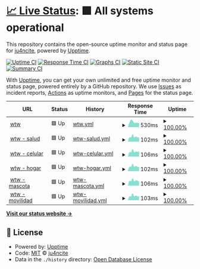# [📈 Live Status](https://juangravano.github.io/statuspage): <!--live status--> **🟩 All systems operational**

This repository contains the open-source uptime monitor and status page for [ju4ncite](juan.software), powered by [Upptime](https://github.com/upptime/upptime).

[![Uptime CI](https://github.com/juangravano/statuspage/workflows/Uptime%20CI/badge.svg)](https://github.com/juangravano/statuspage/actions?query=workflow%3A%22Uptime+CI%22)
[![Response Time CI](https://github.com/juangravano/statuspage/workflows/Response%20Time%20CI/badge.svg)](https://github.com/juangravano/statuspage/actions?query=workflow%3A%22Response+Time+CI%22)
[![Graphs CI](https://github.com/juangravano/statuspage/workflows/Graphs%20CI/badge.svg)](https://github.com/juangravano/statuspage/actions?query=workflow%3A%22Graphs+CI%22)
[![Static Site CI](https://github.com/juangravano/statuspage/workflows/Static%20Site%20CI/badge.svg)](https://github.com/juangravano/statuspage/actions?query=workflow%3A%22Static+Site+CI%22)
[![Summary CI](https://github.com/juangravano/statuspage/workflows/Summary%20CI/badge.svg)](https://github.com/juangravano/statuspage/actions?query=workflow%3A%22Summary+CI%22)

With [Upptime](https://upptime.js.org), you can get your own unlimited and free uptime monitor and status page, powered entirely by a GitHub repository. We use [Issues](https://github.com/juangravano/statuspage/issues) as incident reports, [Actions](https://github.com/juangravano/statuspage/actions) as uptime monitors, and [Pages](https://juangravano.github.io/statuspage) for the status page.

<!--start: status pages-->
<!-- This summary is generated by Upptime (https://github.com/upptime/upptime) -->
<!-- Do not edit this manually, your changes will be overwritten -->
<!-- prettier-ignore -->
| URL | Status | History | Response Time | Uptime |
| --- | ------ | ------- | ------------- | ------ |
| <img alt="" src="https://icons.duckduckgo.com/ip3/affinitytechnology.willistowerswatson.com.ico" height="13"> [wtw](https://affinitytechnology.willistowerswatson.com/salesv2/?sname=uala&uid=da83b849-37eb-4d65-ba7b-813b5bd401da) | 🟩 Up | [wtw.yml](https://github.com/juangravano/statuspage/commits/HEAD/history/wtw.yml) | <details><summary><img alt="Response time graph" src="./graphs/wtw/response-time-week.png" height="20"> 530ms</summary><br><a href="https://wtw.juan.software/history/wtw"><img alt="Response time 499" src="https://img.shields.io/endpoint?url=https%3A%2F%2Fraw.githubusercontent.com%2Fjuangravano%2Fstatuspage%2FHEAD%2Fapi%2Fwtw%2Fresponse-time.json"></a><br><a href="https://wtw.juan.software/history/wtw"><img alt="24-hour response time 430" src="https://img.shields.io/endpoint?url=https%3A%2F%2Fraw.githubusercontent.com%2Fjuangravano%2Fstatuspage%2FHEAD%2Fapi%2Fwtw%2Fresponse-time-day.json"></a><br><a href="https://wtw.juan.software/history/wtw"><img alt="7-day response time 530" src="https://img.shields.io/endpoint?url=https%3A%2F%2Fraw.githubusercontent.com%2Fjuangravano%2Fstatuspage%2FHEAD%2Fapi%2Fwtw%2Fresponse-time-week.json"></a><br><a href="https://wtw.juan.software/history/wtw"><img alt="30-day response time 540" src="https://img.shields.io/endpoint?url=https%3A%2F%2Fraw.githubusercontent.com%2Fjuangravano%2Fstatuspage%2FHEAD%2Fapi%2Fwtw%2Fresponse-time-month.json"></a><br><a href="https://wtw.juan.software/history/wtw"><img alt="1-year response time 503" src="https://img.shields.io/endpoint?url=https%3A%2F%2Fraw.githubusercontent.com%2Fjuangravano%2Fstatuspage%2FHEAD%2Fapi%2Fwtw%2Fresponse-time-year.json"></a></details> | <details><summary><a href="https://wtw.juan.software/history/wtw">100.00%</a></summary><a href="https://wtw.juan.software/history/wtw"><img alt="All-time uptime 99.72%" src="https://img.shields.io/endpoint?url=https%3A%2F%2Fraw.githubusercontent.com%2Fjuangravano%2Fstatuspage%2FHEAD%2Fapi%2Fwtw%2Fuptime.json"></a><br><a href="https://wtw.juan.software/history/wtw"><img alt="24-hour uptime 100.00%" src="https://img.shields.io/endpoint?url=https%3A%2F%2Fraw.githubusercontent.com%2Fjuangravano%2Fstatuspage%2FHEAD%2Fapi%2Fwtw%2Fuptime-day.json"></a><br><a href="https://wtw.juan.software/history/wtw"><img alt="7-day uptime 100.00%" src="https://img.shields.io/endpoint?url=https%3A%2F%2Fraw.githubusercontent.com%2Fjuangravano%2Fstatuspage%2FHEAD%2Fapi%2Fwtw%2Fuptime-week.json"></a><br><a href="https://wtw.juan.software/history/wtw"><img alt="30-day uptime 99.88%" src="https://img.shields.io/endpoint?url=https%3A%2F%2Fraw.githubusercontent.com%2Fjuangravano%2Fstatuspage%2FHEAD%2Fapi%2Fwtw%2Fuptime-month.json"></a><br><a href="https://wtw.juan.software/history/wtw"><img alt="1-year uptime 99.78%" src="https://img.shields.io/endpoint?url=https%3A%2F%2Fraw.githubusercontent.com%2Fjuangravano%2Fstatuspage%2FHEAD%2Fapi%2Fwtw%2Fuptime-year.json"></a></details>
| <img alt="" src="https://icons.duckduckgo.com/ip3/affinitytechnology.willistowerswatson.com.ico" height="13"> [wtw - salud](https://affinitytechnology.willistowerswatson.com/salesv2/home/new-quote?sname=uala&pid=498&uid=da83b849-37eb-4d65-ba7b-813b5bd401da) | 🟩 Up | [wtw-salud.yml](https://github.com/juangravano/statuspage/commits/HEAD/history/wtw-salud.yml) | <details><summary><img alt="Response time graph" src="./graphs/wtw-salud/response-time-week.png" height="20"> 102ms</summary><br><a href="https://wtw.juan.software/history/wtw-salud"><img alt="Response time 114" src="https://img.shields.io/endpoint?url=https%3A%2F%2Fraw.githubusercontent.com%2Fjuangravano%2Fstatuspage%2FHEAD%2Fapi%2Fwtw-salud%2Fresponse-time.json"></a><br><a href="https://wtw.juan.software/history/wtw-salud"><img alt="24-hour response time 87" src="https://img.shields.io/endpoint?url=https%3A%2F%2Fraw.githubusercontent.com%2Fjuangravano%2Fstatuspage%2FHEAD%2Fapi%2Fwtw-salud%2Fresponse-time-day.json"></a><br><a href="https://wtw.juan.software/history/wtw-salud"><img alt="7-day response time 102" src="https://img.shields.io/endpoint?url=https%3A%2F%2Fraw.githubusercontent.com%2Fjuangravano%2Fstatuspage%2FHEAD%2Fapi%2Fwtw-salud%2Fresponse-time-week.json"></a><br><a href="https://wtw.juan.software/history/wtw-salud"><img alt="30-day response time 114" src="https://img.shields.io/endpoint?url=https%3A%2F%2Fraw.githubusercontent.com%2Fjuangravano%2Fstatuspage%2FHEAD%2Fapi%2Fwtw-salud%2Fresponse-time-month.json"></a><br><a href="https://wtw.juan.software/history/wtw-salud"><img alt="1-year response time 113" src="https://img.shields.io/endpoint?url=https%3A%2F%2Fraw.githubusercontent.com%2Fjuangravano%2Fstatuspage%2FHEAD%2Fapi%2Fwtw-salud%2Fresponse-time-year.json"></a></details> | <details><summary><a href="https://wtw.juan.software/history/wtw-salud">100.00%</a></summary><a href="https://wtw.juan.software/history/wtw-salud"><img alt="All-time uptime 99.72%" src="https://img.shields.io/endpoint?url=https%3A%2F%2Fraw.githubusercontent.com%2Fjuangravano%2Fstatuspage%2FHEAD%2Fapi%2Fwtw-salud%2Fuptime.json"></a><br><a href="https://wtw.juan.software/history/wtw-salud"><img alt="24-hour uptime 100.00%" src="https://img.shields.io/endpoint?url=https%3A%2F%2Fraw.githubusercontent.com%2Fjuangravano%2Fstatuspage%2FHEAD%2Fapi%2Fwtw-salud%2Fuptime-day.json"></a><br><a href="https://wtw.juan.software/history/wtw-salud"><img alt="7-day uptime 100.00%" src="https://img.shields.io/endpoint?url=https%3A%2F%2Fraw.githubusercontent.com%2Fjuangravano%2Fstatuspage%2FHEAD%2Fapi%2Fwtw-salud%2Fuptime-week.json"></a><br><a href="https://wtw.juan.software/history/wtw-salud"><img alt="30-day uptime 99.88%" src="https://img.shields.io/endpoint?url=https%3A%2F%2Fraw.githubusercontent.com%2Fjuangravano%2Fstatuspage%2FHEAD%2Fapi%2Fwtw-salud%2Fuptime-month.json"></a><br><a href="https://wtw.juan.software/history/wtw-salud"><img alt="1-year uptime 99.78%" src="https://img.shields.io/endpoint?url=https%3A%2F%2Fraw.githubusercontent.com%2Fjuangravano%2Fstatuspage%2FHEAD%2Fapi%2Fwtw-salud%2Fuptime-year.json"></a></details>
| <img alt="" src="https://icons.duckduckgo.com/ip3/affinitytechnology.willistowerswatson.com.ico" height="13"> [wtw - celular](https://affinitytechnology.willistowerswatson.com/salesv2/home/new-quote?sname=uala&pid=494&uid=da83b849-37eb-4d65-ba7b-813b5bd401da) | 🟩 Up | [wtw-celular.yml](https://github.com/juangravano/statuspage/commits/HEAD/history/wtw-celular.yml) | <details><summary><img alt="Response time graph" src="./graphs/wtw-celular/response-time-week.png" height="20"> 106ms</summary><br><a href="https://wtw.juan.software/history/wtw-celular"><img alt="Response time 113" src="https://img.shields.io/endpoint?url=https%3A%2F%2Fraw.githubusercontent.com%2Fjuangravano%2Fstatuspage%2FHEAD%2Fapi%2Fwtw-celular%2Fresponse-time.json"></a><br><a href="https://wtw.juan.software/history/wtw-celular"><img alt="24-hour response time 108" src="https://img.shields.io/endpoint?url=https%3A%2F%2Fraw.githubusercontent.com%2Fjuangravano%2Fstatuspage%2FHEAD%2Fapi%2Fwtw-celular%2Fresponse-time-day.json"></a><br><a href="https://wtw.juan.software/history/wtw-celular"><img alt="7-day response time 106" src="https://img.shields.io/endpoint?url=https%3A%2F%2Fraw.githubusercontent.com%2Fjuangravano%2Fstatuspage%2FHEAD%2Fapi%2Fwtw-celular%2Fresponse-time-week.json"></a><br><a href="https://wtw.juan.software/history/wtw-celular"><img alt="30-day response time 115" src="https://img.shields.io/endpoint?url=https%3A%2F%2Fraw.githubusercontent.com%2Fjuangravano%2Fstatuspage%2FHEAD%2Fapi%2Fwtw-celular%2Fresponse-time-month.json"></a><br><a href="https://wtw.juan.software/history/wtw-celular"><img alt="1-year response time 113" src="https://img.shields.io/endpoint?url=https%3A%2F%2Fraw.githubusercontent.com%2Fjuangravano%2Fstatuspage%2FHEAD%2Fapi%2Fwtw-celular%2Fresponse-time-year.json"></a></details> | <details><summary><a href="https://wtw.juan.software/history/wtw-celular">100.00%</a></summary><a href="https://wtw.juan.software/history/wtw-celular"><img alt="All-time uptime 99.72%" src="https://img.shields.io/endpoint?url=https%3A%2F%2Fraw.githubusercontent.com%2Fjuangravano%2Fstatuspage%2FHEAD%2Fapi%2Fwtw-celular%2Fuptime.json"></a><br><a href="https://wtw.juan.software/history/wtw-celular"><img alt="24-hour uptime 100.00%" src="https://img.shields.io/endpoint?url=https%3A%2F%2Fraw.githubusercontent.com%2Fjuangravano%2Fstatuspage%2FHEAD%2Fapi%2Fwtw-celular%2Fuptime-day.json"></a><br><a href="https://wtw.juan.software/history/wtw-celular"><img alt="7-day uptime 100.00%" src="https://img.shields.io/endpoint?url=https%3A%2F%2Fraw.githubusercontent.com%2Fjuangravano%2Fstatuspage%2FHEAD%2Fapi%2Fwtw-celular%2Fuptime-week.json"></a><br><a href="https://wtw.juan.software/history/wtw-celular"><img alt="30-day uptime 99.88%" src="https://img.shields.io/endpoint?url=https%3A%2F%2Fraw.githubusercontent.com%2Fjuangravano%2Fstatuspage%2FHEAD%2Fapi%2Fwtw-celular%2Fuptime-month.json"></a><br><a href="https://wtw.juan.software/history/wtw-celular"><img alt="1-year uptime 99.78%" src="https://img.shields.io/endpoint?url=https%3A%2F%2Fraw.githubusercontent.com%2Fjuangravano%2Fstatuspage%2FHEAD%2Fapi%2Fwtw-celular%2Fuptime-year.json"></a></details>
| <img alt="" src="https://icons.duckduckgo.com/ip3/affinitytechnology.willistowerswatson.com.ico" height="13"> [wtw - hogar](https://affinitytechnology.willistowerswatson.com/salesv2/home/new-quote?sname=uala&pid=495&uid=da83b849-37eb-4d65-ba7b-813b5bd401da) | 🟩 Up | [wtw-hogar.yml](https://github.com/juangravano/statuspage/commits/HEAD/history/wtw-hogar.yml) | <details><summary><img alt="Response time graph" src="./graphs/wtw-hogar/response-time-week.png" height="20"> 102ms</summary><br><a href="https://wtw.juan.software/history/wtw-hogar"><img alt="Response time 113" src="https://img.shields.io/endpoint?url=https%3A%2F%2Fraw.githubusercontent.com%2Fjuangravano%2Fstatuspage%2FHEAD%2Fapi%2Fwtw-hogar%2Fresponse-time.json"></a><br><a href="https://wtw.juan.software/history/wtw-hogar"><img alt="24-hour response time 87" src="https://img.shields.io/endpoint?url=https%3A%2F%2Fraw.githubusercontent.com%2Fjuangravano%2Fstatuspage%2FHEAD%2Fapi%2Fwtw-hogar%2Fresponse-time-day.json"></a><br><a href="https://wtw.juan.software/history/wtw-hogar"><img alt="7-day response time 102" src="https://img.shields.io/endpoint?url=https%3A%2F%2Fraw.githubusercontent.com%2Fjuangravano%2Fstatuspage%2FHEAD%2Fapi%2Fwtw-hogar%2Fresponse-time-week.json"></a><br><a href="https://wtw.juan.software/history/wtw-hogar"><img alt="30-day response time 114" src="https://img.shields.io/endpoint?url=https%3A%2F%2Fraw.githubusercontent.com%2Fjuangravano%2Fstatuspage%2FHEAD%2Fapi%2Fwtw-hogar%2Fresponse-time-month.json"></a><br><a href="https://wtw.juan.software/history/wtw-hogar"><img alt="1-year response time 113" src="https://img.shields.io/endpoint?url=https%3A%2F%2Fraw.githubusercontent.com%2Fjuangravano%2Fstatuspage%2FHEAD%2Fapi%2Fwtw-hogar%2Fresponse-time-year.json"></a></details> | <details><summary><a href="https://wtw.juan.software/history/wtw-hogar">100.00%</a></summary><a href="https://wtw.juan.software/history/wtw-hogar"><img alt="All-time uptime 99.72%" src="https://img.shields.io/endpoint?url=https%3A%2F%2Fraw.githubusercontent.com%2Fjuangravano%2Fstatuspage%2FHEAD%2Fapi%2Fwtw-hogar%2Fuptime.json"></a><br><a href="https://wtw.juan.software/history/wtw-hogar"><img alt="24-hour uptime 100.00%" src="https://img.shields.io/endpoint?url=https%3A%2F%2Fraw.githubusercontent.com%2Fjuangravano%2Fstatuspage%2FHEAD%2Fapi%2Fwtw-hogar%2Fuptime-day.json"></a><br><a href="https://wtw.juan.software/history/wtw-hogar"><img alt="7-day uptime 100.00%" src="https://img.shields.io/endpoint?url=https%3A%2F%2Fraw.githubusercontent.com%2Fjuangravano%2Fstatuspage%2FHEAD%2Fapi%2Fwtw-hogar%2Fuptime-week.json"></a><br><a href="https://wtw.juan.software/history/wtw-hogar"><img alt="30-day uptime 99.88%" src="https://img.shields.io/endpoint?url=https%3A%2F%2Fraw.githubusercontent.com%2Fjuangravano%2Fstatuspage%2FHEAD%2Fapi%2Fwtw-hogar%2Fuptime-month.json"></a><br><a href="https://wtw.juan.software/history/wtw-hogar"><img alt="1-year uptime 99.77%" src="https://img.shields.io/endpoint?url=https%3A%2F%2Fraw.githubusercontent.com%2Fjuangravano%2Fstatuspage%2FHEAD%2Fapi%2Fwtw-hogar%2Fuptime-year.json"></a></details>
| <img alt="" src="https://icons.duckduckgo.com/ip3/affinitytechnology.willistowerswatson.com.ico" height="13"> [wtw - mascota](https://affinitytechnology.willistowerswatson.com/salesv2/home/new-quote?sname=uala&pid=496&uid=da83b849-37eb-4d65-ba7b-813b5bd401da) | 🟩 Up | [wtw-mascota.yml](https://github.com/juangravano/statuspage/commits/HEAD/history/wtw-mascota.yml) | <details><summary><img alt="Response time graph" src="./graphs/wtw-mascota/response-time-week.png" height="20"> 106ms</summary><br><a href="https://wtw.juan.software/history/wtw-mascota"><img alt="Response time 113" src="https://img.shields.io/endpoint?url=https%3A%2F%2Fraw.githubusercontent.com%2Fjuangravano%2Fstatuspage%2FHEAD%2Fapi%2Fwtw-mascota%2Fresponse-time.json"></a><br><a href="https://wtw.juan.software/history/wtw-mascota"><img alt="24-hour response time 87" src="https://img.shields.io/endpoint?url=https%3A%2F%2Fraw.githubusercontent.com%2Fjuangravano%2Fstatuspage%2FHEAD%2Fapi%2Fwtw-mascota%2Fresponse-time-day.json"></a><br><a href="https://wtw.juan.software/history/wtw-mascota"><img alt="7-day response time 106" src="https://img.shields.io/endpoint?url=https%3A%2F%2Fraw.githubusercontent.com%2Fjuangravano%2Fstatuspage%2FHEAD%2Fapi%2Fwtw-mascota%2Fresponse-time-week.json"></a><br><a href="https://wtw.juan.software/history/wtw-mascota"><img alt="30-day response time 115" src="https://img.shields.io/endpoint?url=https%3A%2F%2Fraw.githubusercontent.com%2Fjuangravano%2Fstatuspage%2FHEAD%2Fapi%2Fwtw-mascota%2Fresponse-time-month.json"></a><br><a href="https://wtw.juan.software/history/wtw-mascota"><img alt="1-year response time 113" src="https://img.shields.io/endpoint?url=https%3A%2F%2Fraw.githubusercontent.com%2Fjuangravano%2Fstatuspage%2FHEAD%2Fapi%2Fwtw-mascota%2Fresponse-time-year.json"></a></details> | <details><summary><a href="https://wtw.juan.software/history/wtw-mascota">100.00%</a></summary><a href="https://wtw.juan.software/history/wtw-mascota"><img alt="All-time uptime 99.72%" src="https://img.shields.io/endpoint?url=https%3A%2F%2Fraw.githubusercontent.com%2Fjuangravano%2Fstatuspage%2FHEAD%2Fapi%2Fwtw-mascota%2Fuptime.json"></a><br><a href="https://wtw.juan.software/history/wtw-mascota"><img alt="24-hour uptime 100.00%" src="https://img.shields.io/endpoint?url=https%3A%2F%2Fraw.githubusercontent.com%2Fjuangravano%2Fstatuspage%2FHEAD%2Fapi%2Fwtw-mascota%2Fuptime-day.json"></a><br><a href="https://wtw.juan.software/history/wtw-mascota"><img alt="7-day uptime 100.00%" src="https://img.shields.io/endpoint?url=https%3A%2F%2Fraw.githubusercontent.com%2Fjuangravano%2Fstatuspage%2FHEAD%2Fapi%2Fwtw-mascota%2Fuptime-week.json"></a><br><a href="https://wtw.juan.software/history/wtw-mascota"><img alt="30-day uptime 99.88%" src="https://img.shields.io/endpoint?url=https%3A%2F%2Fraw.githubusercontent.com%2Fjuangravano%2Fstatuspage%2FHEAD%2Fapi%2Fwtw-mascota%2Fuptime-month.json"></a><br><a href="https://wtw.juan.software/history/wtw-mascota"><img alt="1-year uptime 99.78%" src="https://img.shields.io/endpoint?url=https%3A%2F%2Fraw.githubusercontent.com%2Fjuangravano%2Fstatuspage%2FHEAD%2Fapi%2Fwtw-mascota%2Fuptime-year.json"></a></details>
| <img alt="" src="https://icons.duckduckgo.com/ip3/affinitytechnology.willistowerswatson.com.ico" height="13"> [wtw - movilidad](https://affinitytechnology.willistowerswatson.com/salesv2/home/new-quote?sname=uala&pid=553&uid=da83b849-37eb-4d65-ba7b-813b5bd401da) | 🟩 Up | [wtw-movilidad.yml](https://github.com/juangravano/statuspage/commits/HEAD/history/wtw-movilidad.yml) | <details><summary><img alt="Response time graph" src="./graphs/wtw-movilidad/response-time-week.png" height="20"> 103ms</summary><br><a href="https://wtw.juan.software/history/wtw-movilidad"><img alt="Response time 113" src="https://img.shields.io/endpoint?url=https%3A%2F%2Fraw.githubusercontent.com%2Fjuangravano%2Fstatuspage%2FHEAD%2Fapi%2Fwtw-movilidad%2Fresponse-time.json"></a><br><a href="https://wtw.juan.software/history/wtw-movilidad"><img alt="24-hour response time 88" src="https://img.shields.io/endpoint?url=https%3A%2F%2Fraw.githubusercontent.com%2Fjuangravano%2Fstatuspage%2FHEAD%2Fapi%2Fwtw-movilidad%2Fresponse-time-day.json"></a><br><a href="https://wtw.juan.software/history/wtw-movilidad"><img alt="7-day response time 103" src="https://img.shields.io/endpoint?url=https%3A%2F%2Fraw.githubusercontent.com%2Fjuangravano%2Fstatuspage%2FHEAD%2Fapi%2Fwtw-movilidad%2Fresponse-time-week.json"></a><br><a href="https://wtw.juan.software/history/wtw-movilidad"><img alt="30-day response time 114" src="https://img.shields.io/endpoint?url=https%3A%2F%2Fraw.githubusercontent.com%2Fjuangravano%2Fstatuspage%2FHEAD%2Fapi%2Fwtw-movilidad%2Fresponse-time-month.json"></a><br><a href="https://wtw.juan.software/history/wtw-movilidad"><img alt="1-year response time 113" src="https://img.shields.io/endpoint?url=https%3A%2F%2Fraw.githubusercontent.com%2Fjuangravano%2Fstatuspage%2FHEAD%2Fapi%2Fwtw-movilidad%2Fresponse-time-year.json"></a></details> | <details><summary><a href="https://wtw.juan.software/history/wtw-movilidad">100.00%</a></summary><a href="https://wtw.juan.software/history/wtw-movilidad"><img alt="All-time uptime 99.72%" src="https://img.shields.io/endpoint?url=https%3A%2F%2Fraw.githubusercontent.com%2Fjuangravano%2Fstatuspage%2FHEAD%2Fapi%2Fwtw-movilidad%2Fuptime.json"></a><br><a href="https://wtw.juan.software/history/wtw-movilidad"><img alt="24-hour uptime 100.00%" src="https://img.shields.io/endpoint?url=https%3A%2F%2Fraw.githubusercontent.com%2Fjuangravano%2Fstatuspage%2FHEAD%2Fapi%2Fwtw-movilidad%2Fuptime-day.json"></a><br><a href="https://wtw.juan.software/history/wtw-movilidad"><img alt="7-day uptime 100.00%" src="https://img.shields.io/endpoint?url=https%3A%2F%2Fraw.githubusercontent.com%2Fjuangravano%2Fstatuspage%2FHEAD%2Fapi%2Fwtw-movilidad%2Fuptime-week.json"></a><br><a href="https://wtw.juan.software/history/wtw-movilidad"><img alt="30-day uptime 99.88%" src="https://img.shields.io/endpoint?url=https%3A%2F%2Fraw.githubusercontent.com%2Fjuangravano%2Fstatuspage%2FHEAD%2Fapi%2Fwtw-movilidad%2Fuptime-month.json"></a><br><a href="https://wtw.juan.software/history/wtw-movilidad"><img alt="1-year uptime 99.78%" src="https://img.shields.io/endpoint?url=https%3A%2F%2Fraw.githubusercontent.com%2Fjuangravano%2Fstatuspage%2FHEAD%2Fapi%2Fwtw-movilidad%2Fuptime-year.json"></a></details>

<!--end: status pages-->

[**Visit our status website →**](https://juangravano.github.io/statuspage)

## 📄 License

- Powered by: [Upptime](https://github.com/upptime/upptime)
- Code: [MIT](./LICENSE) © [ju4ncite](juan.software)
- Data in the `./history` directory: [Open Database License](https://opendatacommons.org/licenses/odbl/1-0/)

